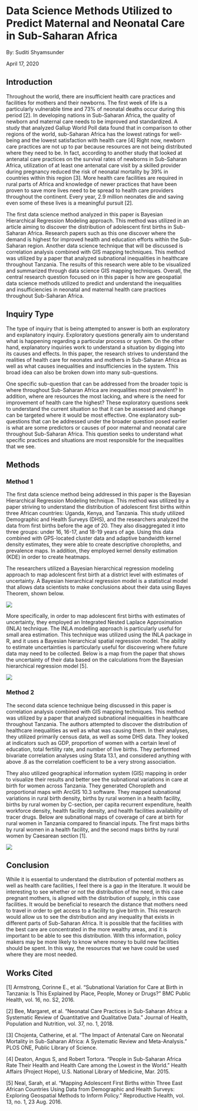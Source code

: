 # Data Science Methods Utilized to Predict Maternal and Neonatal Care in Sub-Saharan Africa

By: Suditi Shyamsunder

April 17, 2020 

## Introduction
Throughout the world, there are insufficient health care practices and facilities for mothers and their newborns. The first week of life is a particularly vulnerable time and 73% of neonatal deaths occur during this period [2]. In developing nations in Sub-Saharan Africa, the quality of newborn and maternal care needs to be improved and standardized. A study that analyzed Gallup World Poll data found that in comparison to other regions of the world, sub-Saharan Africa has the lowest ratings for well-being and the lowest satisfaction with health care [4] Right now, newborn care practices are not up to par because resources are not being distributed where they need to be. In fact, according to another study that looked at antenatal care practices on the survival rates of newborns in Sub-Saharan Africa, utilization of at least one antenatal care visit by a skilled provider during pregnancy reduced the risk of neonatal mortality by 39% in countries within this region [3]. More health care facilities are required in rural parts of Africa and knowledge of newer practices that have been proven to save more lives need to be spread to health care providers throughout the continent. Every year, 2.9 million neonates die and saving even some of these lives is a meaningful pursuit [2].

The first data science method analyzed in this paper is Bayesian Hierarchical Regression Modeling approach. This method was utilized in an article aiming to discover the distribution of adolescent first births in Sub-Saharan Africa. Research papers such as this one discover where the demand is highest for improved health and education efforts within the Sub-Saharan region. Another data science technique that will be discussed is correlation analysis combined with GIS mapping techniques. This method was utilized by a paper that analyzed subnational inequalities in healthcare throughout Tanzania. The results of this research were able to be visualized and summarized through data science GIS mapping techniques. Overall, the central research question focused on in this paper is how are geospatial data science methods utilized to predict and understand the inequalities and insufficiencies in neonatal and maternal health care practices throughout Sub-Saharan Africa. 

## Inquiry Type 
The type of inquiry that is being attempted to answer is both an exploratory and explanatory inquiry. Exploratory questions generally aim to understand what is happening regarding a particular process or system. On the other hand, explanatory inquiries work to understand a situation by digging into its causes and effects. In this paper, the research strives to understand the realities of health care for neonates and mothers in Sub-Saharan Africa as well as what causes inequalities and insufficiencies in the system. This broad idea can also be broken down into many sub-questions. 

One specific sub-question that can be addressed from the broader topic is where throughout Sub-Saharan Africa are inequalities most prevalent? In addition, where are resources the most lacking, and where is the need for improvement of health care the highest? These exploratory questions seek to understand the current situation so that it can be assessed and change can be targeted where it would be most effective. One explanatory sub-questions that can be addressed under the broader question posed earlier is what are some predictors or causes of poor maternal and neonatal care throughout Sub-Saharan Africa. This question seeks to understand what specific practices and situations are most responsible for the inequalities that we see.  

## Methods

### Method 1
The first data science method being addressed in this paper is the Bayesian Hierarchical Regression Modeling technique. This method was utilized by a paper striving to understand the distribution of adolescent first births within three African countries: Uganda, Kenya, and Tanzania. This study utilized Demographic and Health Surveys (DHS), and the researchers analyzed the data from first births before the age of 20. They also disaggregated it into three groups: under 16, 16-17, and 18-19 years of age. Using this data combined with GPS-located cluster data and adaptive bandwidth kernel density estimates, they were able to create descriptive choropleths, and prevalence maps. In addition, they employed kernel density estimation (KDE) in order to create heatmaps. 

The researchers utilized a Bayesian hierarchical regression modeling approach to map adolescent first birth at a district level with estimates of uncertainty. A Bayesian hierarchical regression model is a statistical model that allows data scientists to make conclusions about their data using Bayes Theorem, shown below. 

![](Bayes.png) 

More specifically, in order to map adolescent first births with estimates of uncertainty, they employed an Integrated Nested Laplace Approximation (INLA) technique. The INLA modelling approach is particularly useful for small area estimation. This technique was utilized using the INLA package in R, and it uses a Bayesian hierarchical spatial regression model. The ability to estimate uncertainties is particularly useful for discovering where future data may need to be collected. Below is a map from the paper that shows the uncertainty of their data based on the calculations from the Bayesian hierarchical regression model [5]. 

![](maps.webp) 

### Method 2
The second data science technique being discussed in this paper is correlation analysis combined with GIS mapping techniques. This method was utilized by a paper that analyzed subnational inequalities in healthcare throughout Tanzania. The authors attempted to discover the distribution of healthcare inequalities as well as what was causing them. In their analyses, they utilized primarily census data, as well as some DHS data. They looked at indicators such as GDP, proportion of women with a certain level of education, total fertility rate, and number of live births. They performed bivariate correlation analyses using Stata 13.1, and considered anything with above .8 as the correlation coefficient to be a very strong association. 

They also utilized geographical information system (GIS) mapping in order to visualize their results and better see the subnational variations in care at birth for women across Tanzania. They generated Choropleth and proportional maps with ArcGIS 10.3 software. They mapped subnational variations in rural birth density, births by rural women in a health facility, births by rural women by C-section, per capita recurrent expenditure, health workforce density, health facility density, and health facilities availability of tracer drugs. Below are subnational maps of coverage of care at birth for rural women in Tanzania compared to financial inputs. The first maps births by rural women in a health facility, and the second maps births by rural women by Caesarean section [1]. 

![](map2.webp) 

## Conclusion
While it is essential to understand the distribution of potential mothers as well as health care facilities, I feel there is a gap in the literature. It would be interesting to see whether or not the distribution of the need, in this case pregnant mothers, is aligned with the distribution of supply, in this case facilities. 
It would be beneficial to research the distance that mothers need to travel in order to get access to a facility to give birth in. This research would allow us to see the distribution and any inequality that exists in different parts of Sub-Saharan Africa. It is possible that the facilities with the best care are concentrated in the more wealthy areas, and it is important to be able to see this distribution. With this information, policy makers may be more likely to know where money to build new facilities should be spent. In this way, the resources that we have could be used where they are most needed. 

## Works Cited 

[1] Armstrong, Corinne E., et al. “Subnational Variation for Care at Birth in Tanzania: Is This Explained by Place, People, Money or Drugs?” BMC Public Health, vol. 16, no. S2, 2016.

[2] Bee, Margaret, et al. “Neonatal Care Practices in Sub-Saharan Africa: a Systematic Review of Quantitative and Qualitative Data.” Journal of Health, Population and Nutrition, vol. 37, no. 1, 2018.

[3] Chojenta, Catherine, et al. “The Impact of Antenatal Care on Neonatal Mortality in Sub-Saharan Africa: A Systematic Review and Meta-Analysis.” PLOS ONE, Public Library of Science.

[4] Deaton, Angus S, and Robert Tortora. “People in Sub-Saharan Africa Rate Their Health and Health Care among the Lowest in the World.” Health Affairs (Project Hope), U.S. National Library of Medicine, Mar. 2015.

[5] Neal, Sarah, et al. “Mapping Adolescent First Births within Three East African Countries Using Data from Demographic and Health Surveys: Exploring Geospatial Methods to Inform Policy.” Reproductive Health, vol. 13, no. 1, 23 Aug. 2016.


